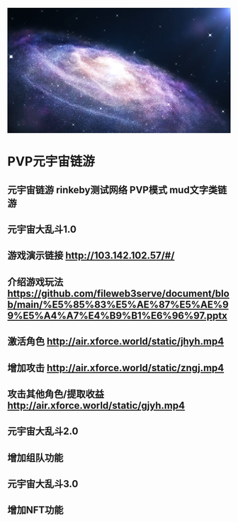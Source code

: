 ![image](https://github.com/fileweb3serve/document/blob/main/yyy.png) <br>

# PVP元宇宙链游 <br>

## 元宇宙链游 rinkeby测试网络  PVP模式  mud文字类链游 <br>

## 元宇宙大乱斗1.0

## 游戏演示链接 http://103.142.102.57/#/  <br>

## 介绍游戏玩法 https://github.com/fileweb3serve/document/blob/main/%E5%85%83%E5%AE%87%E5%AE%99%E5%A4%A7%E4%B9%B1%E6%96%97.pptx  <br>

## 激活角色 http://air.xforce.world/static/jhyh.mp4 <br>

## 增加攻击 http://air.xforce.world/static/zngj.mp4 <br>

## 攻击其他角色/提取收益 http://air.xforce.world/static/gjyh.mp4 <br>

## 元宇宙大乱斗2.0 <br>

## 增加组队功能 <br>

## 元宇宙大乱斗3.0 <br>

## 增加NFT功能 <br>


